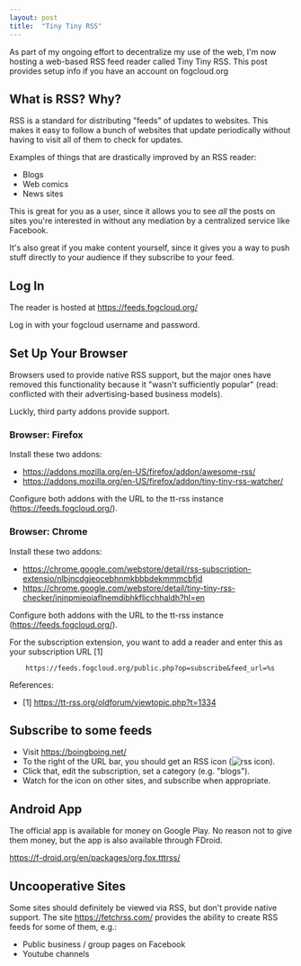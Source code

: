 ```yaml
---
layout: post
title:  "Tiny Tiny RSS"
---
```


As part of my ongoing effort to decentralize my use of the web, I'm now hosting
a web-based RSS feed reader called Tiny Tiny RSS. This post provides setup info
if you have an account on fogcloud.org

## What is RSS? Why?

RSS is a standard for distributing "feeds" of updates to websites. This makes it
easy to follow a bunch of websites that update periodically without having to
visit all of them to check for updates.

Examples of things that are drastically improved by an RSS reader:

 * Blogs
 * Web comics
 * News sites

This is great for you as a user, since it allows you to see *all* the posts on
sites you're interested in without any mediation by a centralized service like
Facebook.

It's also great if you make content yourself, since it gives you a way to push
stuff directly to your audience if they subscribe to your feed.

## Log In

The reader is hosted at https://feeds.fogcloud.org/

Log in with your fogcloud username and password.

## Set Up Your Browser

Browsers used to provide native RSS support, but the major ones have removed
this functionality because it "wasn't sufficiently popular" (read: conflicted
with their advertising-based business models).

Luckly, third party addons provide support.

### Browser: Firefox

Install these two addons:

 * https://addons.mozilla.org/en-US/firefox/addon/awesome-rss/
 * https://addons.mozilla.org/en-US/firefox/addon/tiny-tiny-rss-watcher/

Configure both addons with the URL to the tt-rss instance (https://feeds.fogcloud.org/).

### Browser: Chrome

Install these two addons:

 * https://chrome.google.com/webstore/detail/rss-subscription-extensio/nlbjncdgjeocebhnmkbbbdekmmmcbfjd
 * https://chrome.google.com/webstore/detail/tiny-tiny-rss-checker/injnpmieoiaflnemdibhkflicchhaldh?hl=en

Configure both addons with the URL to the tt-rss instance (https://feeds.fogcloud.org/).

For the subscription extension, you want to add a reader and enter this as your
subscription URL [1]

```
    https://feeds.fogcloud.org/public.php?op=subscribe&feed_url=%s
```

References:

 * [1] https://tt-rss.org/oldforum/viewtopic.php?t=1334

## Subscribe to some feeds

 * Visit https://boingboing.net/
 * To the right of the URL bar, you should get an RSS icon (![rss
   icon](/assets/feed-icon.svg)).
 * Click that, edit the subscription, set a category (e.g. "blogs").
 * Watch for the icon on other sites, and subscribe when appropriate.

## Android App

The official app is available for money on Google Play. No reason not to give
them money, but the app is also available through FDroid.

https://f-droid.org/en/packages/org.fox.tttrss/

## Uncooperative Sites

Some sites should definitely be viewed via RSS, but don't provide native
support. The site https://fetchrss.com/ provides the ability to create RSS feeds
for some of them, e.g.:

 - Public business / group pages on Facebook
 - Youtube channels

